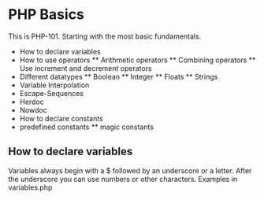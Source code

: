 # PHP Basics

This is PHP-101. Starting with the most basic fundamentals.

- How to declare variables
- How to use operators
  ** Arithmetic operators
  ** Combining operators
  \*\* Use increment and decrement operators
- Different datatypes
  ** Boolean
  ** Integer
  ** Floats
  ** Strings
- Variable Interpolation
- Escape-Sequences
- Herdoc
- Nowdoc
- How to declare constants
- predefined constants
  \*\* magic constants

## How to declare variables

Variables always begin with a $ followed by an underscore or a letter. After the underscore you can use numbers or other characters.
Examples in variables.php
